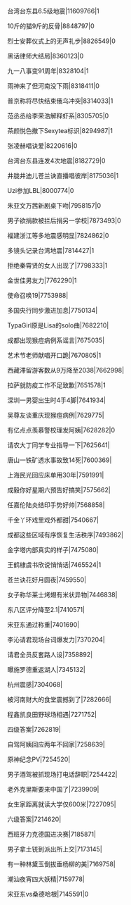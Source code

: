 台湾台东县6.5级地震|11609766|1

10斤的猫9斤的反骨|8848797|0

烈士安葬仪式上的无声礼步|8826549|0

黑话律师大结局|8360123|0

九一八事变91周年|8328104|1

雨神来了但河南没下雨|8318411|0

普京称将尽快结束俄乌冲突|8314033|1

范丞丞给李荣浩解释虾系|8305705|0

茶颜悦色撤下Sexytea标识|8294987|1

张凌赫唱诀爱|8220616|0

台湾台东县连发4次地震|8182729|0

井胧井迪儿苍兰诀直播唱彼岸|8175036|1

Uzi参加LBL|8000774|0

朱亚文万茜新剧桌下吻|7958157|0

男子欲捐款被拦后捐另一学校|7873493|0

福建浙江等多地震感明显|7824862|0

多镜头记录台湾地震|7814427|1

拒绝秦霄贤的女人出现了|7798333|1

金世佳男友力|7762290|1

使命召唤19|7753988|

多国央行同步激进加息|7750134|

TypaGirl原是Lisa的solo曲|7682210|

成都出现猴痘病例系谣言|7675035|

艺术节老师献唱开口跪|7670805|1

西藏滞留游客数从9万降至2038|7662998|

拉萨就防疫工作不足致歉|7651578|1

深圳一男婴出生时4手4脚|7641934|

吴尊友谈重庆现猴痘病例|7629775|

有亿点点羡慕警校理发阿姨|7628282|0

请农大丁同学专业指导一下|7625641|

唐山一铁矿透水事故致14死|7600369|

上海民光回应床单用30年|7591991|

成毅你好星期六预告好搞笑|7575662|

任嘉伦陆炎结印手势好帅|7568858|

千金丫环戏里戏外都甜|7540667|

成都这些区域有序恢复生活秩序|7493862|

金字塔内部真实的样子|7475080|

王鹤棣虞书欣说悄悄话|7465524|1

苍兰诀花好月圆夜|7459550|

女子称华莱士烤翅有米状异物|7446838|

东八区评分降至2.1|7410571|

宋亚东通过称重|7401690|

李沁请君现场台词爆发力|7370204|

请君全员反套路人设|7358892|

曝施罗德重返湖人|7345132|

杭州震感|7304068|

被河南财大的食堂震撼到了|7282666|

程鑫凯良田野球场相遇|7271752|

四级答案|7262819|

自驾阿姨回应两年不回家|7258639|

原神纪念PV|7254520|

男子酒驾被抓现场打电话辞职|7254422|

老外克里斯要来中国了|7239909|

女生家距离就读大学仅600米|7227095|

六级答案|7214620|

西班牙力克德国进决赛|7185871|

男子拿土铳到派出所上交|7173145|

有一种林黛玉倒拔垂杨柳的美|7169758|

潮汕夜宵四大妖精|7159778|

宋亚东vs桑德哈根|7145591|0

